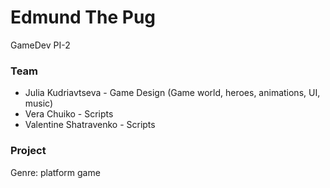 # Edmund The Pug
GameDev PI-2
<p><h3>Team</h3> </p>
<ul>
   <li>Julia Kudriavtseva - Game Design (Game world, heroes, animations, UI, music)</li>
   <li>Vera Chuiko - Scripts</li>
   <li>Valentine Shatravenko - Scripts</li>
  </ul>
<p><h3>Project</h3></p>
Genre: platform game
